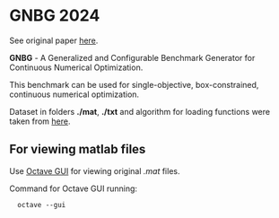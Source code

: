 # GNBG 2024

See original paper <a href="https://arxiv.org/pdf/2312.07083">here</a>.

**GNBG** - A Generalized and Configurable Benchmark Generator for Continuous Numerical Optimization.

This benchmark can be used for single-objective, box-constrained, continuous numerical optimization.

Dataset in folders **./mat**, **./txt** and algorithm for loading functions were taken from <a href="https://github.com/VladimirStanovov/L-SRTDE_GNBG-24">here</a>.

## For viewing matlab files
Use <a href="https://octave.org/download">Octave GUI</a> for viewing original *.mat* files.

Command for Octave GUI running:
```shell
  octave --gui
```